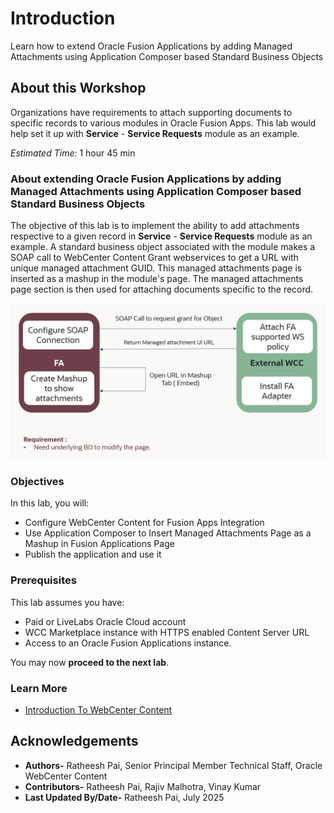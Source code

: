 # Introduction

Learn how to extend Oracle Fusion Applications by adding Managed Attachments using Application Composer based Standard Business Objects

## About this Workshop

Organizations have requirements to attach supporting documents to specific records to various modules in Oracle Fusion Apps. This lab would help set it up with **Service** - **Service Requests** module as an example.

*Estimated Time:* 1 hour 45 min

### **About extending Oracle Fusion Applications by adding Managed Attachments using Application Composer based Standard Business Objects**

The objective of this lab is to implement the ability to add attachments respective to a given record in **Service** - **Service Requests** module as an example. A standard business object associated with the module makes a SOAP call to WebCenter Content Grant webservices to get a URL with unique managed attachment GUID. This managed attachments page is inserted as a mashup in the module's page. The managed attachments page section is then used for attaching documents specific to the record.

![This image shows Architecture Of Managed Attachments Using Application Composer based Standard Business Objects](images/arch-diagram.png "Architecture Of Managed Attachments Using Application Composer based Standard Business Objects")

### **Objectives**

In this lab, you will:

* Configure WebCenter Content for Fusion Apps Integration
* Use Application Composer to Insert Managed Attachments Page as a Mashup in Fusion Applications Page
* Publish the application and use it

### **Prerequisites**

This lab assumes you have:

* Paid or LiveLabs Oracle Cloud account
* WCC Marketplace instance with HTTPS enabled Content Server URL
* Access to an Oracle Fusion Applications instance.

You may now **proceed to the next lab**.

### **Learn More**

* [Introduction To WebCenter Content](https://docs.oracle.com/en/middleware/webcenter/content/12.2.1.4/index.html)

## Acknowledgements

* **Authors-** Ratheesh Pai, Senior Principal Member Technical Staff, Oracle WebCenter Content
* **Contributors-** Ratheesh Pai, Rajiv Malhotra, Vinay Kumar
* **Last Updated By/Date-** Ratheesh Pai, July 2025
